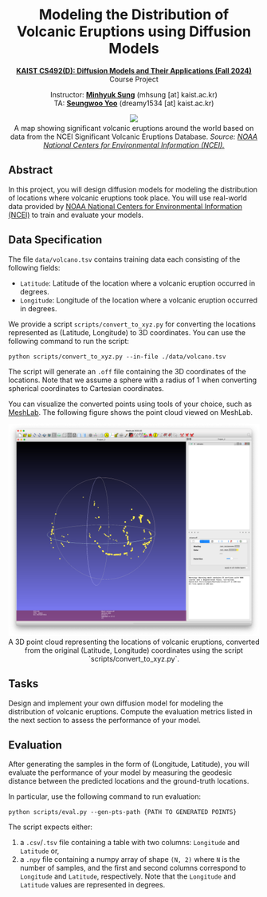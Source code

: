 <div align=center>
  <h1>
  Modeling the Distribution of Volcanic Eruptions using Diffusion Models  
  </h1>
  <p>
    <a href=https://mhsung.github.io/kaist-cs492d-fall-2024/ target="_blank"><b>KAIST CS492(D): Diffusion Models and Their Applications (Fall 2024)</b></a><br>
    Course Project
  </p>
</div>

<div align=center>
  <p>
    Instructor: <a href=https://mhsung.github.io target="_blank"><b>Minhyuk Sung</b></a> (mhsung [at] kaist.ac.kr)<br>
    TA: <a href=https://dvelopery0115.github.io target="_blank"><b>Seungwoo Yoo</b></a>  (dreamy1534 [at] kaist.ac.kr)
  </p>
</div>

<div align=center>
   <img src="./assets/images/teaser.png">
   <figcaption>
    A map showing significant volcanic eruptions around the world based on data from the NCEI Significant Volcanic Eruptions Database.
    <i>Source: <a href="https://www.ngdc.noaa.gov/ngdc.html">NOAA National Centers for Environmental Information (NCEI).</a></i>
    </figcaption>
</div>

## Abstract
In this project, you will design diffusion models for modeling the distribution of locations where volcanic eruptions took place. You will use real-world data provided by [NOAA National Centers for Environmental Information (NCEI)](https://www.ngdc.noaa.gov/ngdc.html) to train and evaluate your models.

## Data Specification
The file `data/volcano.tsv` contains training data each consisting of the following fields:
- `Latitude`: Latitude of the location where a volcanic eruption occurred in degrees.
- `Longitude`: Longitude of the location where a volcanic eruption occurred in degrees.

We provide a script `scripts/convert_to_xyz.py` for converting the locations represented as (Latitude, Longitude) to 3D coordinates. You can use the following command to run the script:
```
python scripts/convert_to_xyz.py --in-file ./data/volcano.tsv
```
The script will generate an `.off` file containing the 3D coordinates of the locations. Note that we assume a sphere with a radius of 1 when converting spherical coordinates to Cartesian coordinates.

You can visualize the converted points using tools of your choice, such as [MeshLab](https://www.meshlab.net). The following figure shows the point cloud viewed on MeshLab.
<div align=center>
   <img src="./assets/images/volcano_xyz.png">
   <figcaption>
    A 3D point cloud representing the locations of volcanic eruptions, converted from the original (Latitude, Longitude) coordinates using the script `scripts/convert_to_xyz.py`.
    </figcaption>
</div>

## Tasks
Design and implement your own diffusion model for modeling the distribution of volcanic eruptions. Compute the evaluation metrics listed in the next section to assess the performance of your model.

## Evaluation
After generating the samples in the form of (Longitude, Latitude), you will evaluate the performance of your model by measuring the geodesic distance between the predicted locations and the ground-truth locations.

In particular, use the following command to run evaluation:
```
python scripts/eval.py --gen-pts-path {PATH TO GENERATED POINTS}
```
The script expects either:
  1. a `.csv`/`.tsv` file containing a table with two columns: `Longitude` and `Latitude` or,
  2. a `.npy` file containing a numpy array of shape `(N, 2)` where `N` is the number of samples, and the first and second columns correspond to `Longitude` and `Latitude`, respectively.
Note that the `Longitude` and `Latitude` values are represented in degrees.

